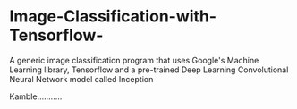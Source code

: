 # Image-Classification-with-Tensorflow-
A generic image classification program that uses Google's Machine Learning library, Tensorflow and a pre-trained Deep Learning Convolutional Neural Network model called Inception

Kamble...........

